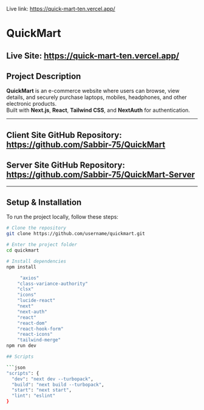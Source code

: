 Live link: https://quick-mart-ten.vercel.app/


# QuickMart

## Live Site: https://quick-mart-ten.vercel.app/

## Project Description
**QuickMart** is an e-commerce website where users can browse, view details, and securely purchase laptops, mobiles, headphones, and other electronic products.  
Built with **Next.js**, **React**, **Tailwind CSS**, and **NextAuth** for authentication.

---



## Client Site GitHub Repository: https://github.com/Sabbir-75/QuickMart
## Server Site GitHub Repository: https://github.com/Sabbir-75/QuickMart-Server

---

## Setup & Installation

To run the project locally, follow these steps:

```bash
# Clone the repository
git clone https://github.com/username/quickmart.git

# Enter the project folder
cd quickmart

# Install dependencies
npm install

     "axios"
    "class-variance-authority"
    "clsx"
    "icons"
    "lucide-react"
    "next"
    "next-auth"
    "react"
    "react-dom"
    "react-hook-form"
    "react-icons"
    "tailwind-merge"
npm run dev

## Scripts

```json
"scripts": {
  "dev": "next dev --turbopack",
  "build": "next build --turbopack",
  "start": "next start",
  "lint": "eslint"
}